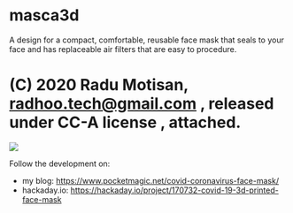 # masca3d
A design for a compact, comfortable, reusable face mask that seals to your face and has replaceable air filters that are easy to procedure.


(C) 2020 Radu Motisan, radhoo.tech@gmail.com , released under CC-A license , attached.
=======
![](https://cdn.hackaday.io/images/4412491585894490543.jpg)


Follow the development on:
- my blog: https://www.pocketmagic.net/covid-coronavirus-face-mask/
- hackaday.io: https://hackaday.io/project/170732-covid-19-3d-printed-face-mask

